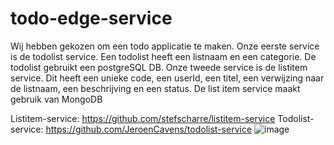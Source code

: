 # todo-edge-service
Wij hebben gekozen om een todo applicatie te maken. 
Onze eerste service is de todolist service. Een todolist heeft een listnaam en een categorie. De todolist gebruikt een postgreSQL DB.
Onze tweede service is de listitem service. Dit heeft een unieke code, een userId, een titel, een verwijzing naar de listnaam, een beschrijving en een status.
De list item service maakt gebruik van MongoDB

Listitem-service: https://github.com/stefscharre/listitem-service
Todolist-service: https://github.com/JeroenCavens/todolist-service
![image](https://user-images.githubusercontent.com/57891990/148563598-1cc2541a-7cd7-44b8-9aca-2a2ab84b7fbe.png)
